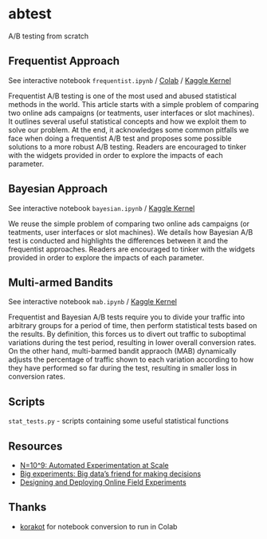 # abtest
A/B testing from scratch

## Frequentist Approach

See interactive notebook `frequentist.ipynb` / [Colab](https://colab.research.google.com/github/cstorm125/abtest/blob/master/frequentist_colab.ipynb) / [Kaggle Kernel](https://www.kaggle.com/cstorm3000/frequestist-a-b-testing-from-scratch?scriptVersionId=13219640)

Frequentist A/B testing is one of the most used and abused statistical methods in the world. This article starts with a simple problem of comparing two online ads campaigns (or teatments, user interfaces or slot machines). It outlines several useful statistical concepts and how we exploit them to solve our problem. At the end, it acknowledges some common pitfalls we face when doing a frequentist A/B test and proposes some possible solutions to a more robust A/B testing. Readers are encouraged to tinker with the widgets provided in order to explore the impacts of each parameter.

## Bayesian Approach

See interactive notebook `bayesian.ipynb` / [Kaggle Kernel](https://www.kaggle.com/cstorm3000/bayesian-a-b-testing-from-scratch)

We reuse the simple problem of comparing two online ads campaigns (or teatments, user interfaces or slot machines). We details how Bayesian A/B test is conducted and highlights the differences between it and the frequentist approaches. Readers are encouraged to tinker with the widgets provided in order to explore the impacts of each parameter.

## Multi-armed Bandits

See interactive notebook `mab.ipynb` / [Kaggle Kernel](https://www.kaggle.com/cstorm3000/multi-armed-bandits-from-scratch)

Frequentist and Bayesian A/B tests require you to divide your traffic into arbitrary groups for a period of time, then perform statistical tests based on the results. By definition, this forces us to divert out traffic to suboptimal variations during the test period, resulting in lower overall conversion rates. On the other hand, multi-barmed bandit appraoch (MAB) dynamically adjusts the percentage of traffic shown to each variation according to how they have performed so far during the test, resulting in smaller loss in conversion rates.

## Scripts
`stat_tests.py` - scripts containing some useful statistical functions

## Resources
* [N=10^9: Automated Experimentation at Scale](https://www.slideshare.net/optimizely/opti-con-2014-automated-experimentation-at-scale)
* [Big experiments: Big data’s friend for making decisions](https://www.facebook.com/notes/facebook-data-science/big-experiments-big-datas-friend-for-making-decisions/10152160441298859/)
* [Designing and Deploying Online Field Experiments](https://research.fb.com/publications/designing-and-deploying-online-field-experiments/)

## Thanks
* [korakot](https://github.com/korakot) for notebook conversion to run in Colab
